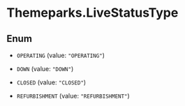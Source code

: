 # Themeparks.LiveStatusType

## Enum


* `OPERATING` (value: `"OPERATING"`)

* `DOWN` (value: `"DOWN"`)

* `CLOSED` (value: `"CLOSED"`)

* `REFURBISHMENT` (value: `"REFURBISHMENT"`)


